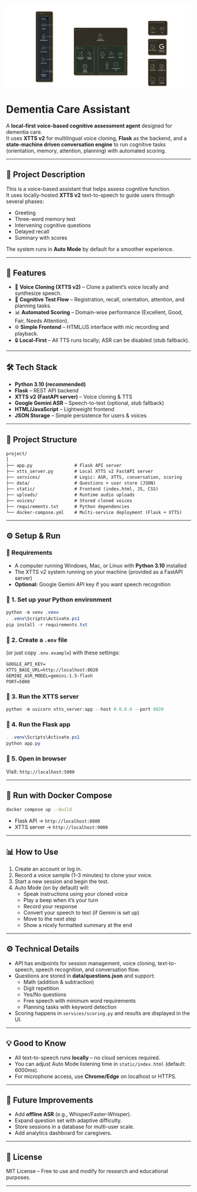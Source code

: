 ![System Architecture](architecture.png)

# Dementia Care Assistant

A **local-first voice-based cognitive assessment agent** designed for dementia care.  
It uses **XTTS v2** for multilingual voice cloning, **Flask** as the backend, and a **state-machine driven conversation engine** to run cognitive tasks (orientation, memory, attention, planning) with automated scoring.

---

## 📖 Project Description
This is a voice-based assistant that helps assess cognitive function.  
It uses locally-hosted **XTTS v2** text-to-speech to guide users through several phases:  
- Greeting  
- Three-word memory test  
- Intervening cognitive questions  
- Delayed recall  
- Summary with scores  

The system runs in **Auto Mode** by default for a smoother experience.

---

## 🚀 Features
- 🎤 **Voice Cloning (XTTS v2)** – Clone a patient’s voice locally and synthesize speech.  
- 🧠 **Cognitive Test Flow** – Registration, recall, orientation, attention, and planning tasks.  
- 📊 **Automated Scoring** – Domain-wise performance (Excellent, Good, Fair, Needs Attention).  
- 🌐 **Simple Frontend** – HTML/JS interface with mic recording and playback.  
- 🔒 **Local-First** – All TTS runs locally; ASR can be disabled (stub fallback).  

---

## 🛠️ Tech Stack
- **Python 3.10 (recommended)**  
- **Flask** – REST API backend  
- **XTTS v2 (FastAPI server)** – Voice cloning & TTS  
- **Google Gemini ASR** – Speech-to-text (optional, stub fallback)  
- **HTML/JavaScript** – Lightweight frontend  
- **JSON Storage** – Simple persistence for users & voices  

---

## 📂 Project Structure
```
project/
│
├── app.py                # Flask API server
├── xtts_server.py        # Local XTTS v2 FastAPI server
├── services/             # Logic: ASR, XTTS, conversation, scoring
├── data/                 # Questions + user store (JSON)
├── static/               # Frontend (index.html, JS, CSS)
├── uploads/              # Runtime audio uploads
├── voices/               # Stored cloned voices
├── requirements.txt      # Python dependencies
└── docker-compose.yml    # Multi-service deployment (Flask + XTTS)
```

---

## ⚙️ Setup & Run

### 🔹 Requirements
- A computer running Windows, Mac, or Linux with **Python 3.10** installed  
- The XTTS v2 system running on your machine (provided as a FastAPI server)  
- **Optional:** Google Gemini API key if you want speech recognition  

### 🔹 1. Set up your Python environment
```powershell
python -m venv .venv
. .venv\Scripts\Activate.ps1
pip install -r requirements.txt
```

### 🔹 2. Create a `.env` file
(or just copy `.env.example`) with these settings:
```
GOOGLE_API_KEY=
XTTS_BASE_URL=http://localhost:8020
GEMINI_ASR_MODEL=gemini-1.5-flash
PORT=5000
```

### 🔹 3. Run the XTTS server
```powershell
python -m uvicorn xtts_server:app --host 0.0.0.0 --port 8020
```

### 🔹 4. Run the Flask app
```powershell
. .venv\Scripts\Activate.ps1
python app.py
```

### 🔹 5. Open in browser
Visit: `http://localhost:5000`

---

## 🐳 Run with Docker Compose
```bash
docker compose up --build
```
- Flask API → `http://localhost:8000`  
- XTTS server → `http://localhost:9000`  

---

## 📊 How to Use
1. Create an account or log in.  
2. Record a voice sample (1–3 minutes) to clone your voice.  
3. Start a new session and begin the test.  
4. Auto Mode (on by default) will:  
   - Speak instructions using your cloned voice  
   - Play a beep when it’s your turn  
   - Record your response  
   - Convert your speech to text (if Gemini is set up)  
   - Move to the next step  
   - Show a nicely formatted summary at the end  

---

## ⚙️ Technical Details
- API has endpoints for session management, voice cloning, text-to-speech, speech recognition, and conversation flow.  
- Questions are stored in **data/questions.json** and support:  
  * Math (addition & subtraction)  
  * Digit repetition  
  * Yes/No questions  
  * Free speech with minimum word requirements  
  * Planning tasks with keyword detection  
- Scoring happens in `services/scoring.py` and results are displayed in the UI.  

---

## 💡 Good to Know
- All text-to-speech runs **locally** – no cloud services required.  
- You can adjust Auto Mode listening time in `static/index.html` (default: 6000ms).  
- For microphone access, use **Chrome/Edge** on localhost or HTTPS.  

---

## 🔮 Future Improvements
- Add **offline ASR** (e.g., Whisper/Faster-Whisper).  
- Expand question set with adaptive difficulty.  
- Store sessions in a database for multi-user scale.  
- Add analytics dashboard for caregivers.  

---

## 📜 License
MIT License – Free to use and modify for research and educational purposes.

---
